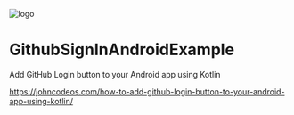 ![logo](https://i.imgur.com/Dv73hCk.png)
# GithubSignInAndroidExample
Add GitHub Login button to your Android app using Kotlin

https://johncodeos.com/how-to-add-github-login-button-to-your-android-app-using-kotlin/
